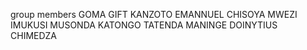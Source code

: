 group  members
GOMA GIFT KANZOTO
EMANNUEL CHISOYA
MWEZI IMUKUSI
MUSONDA KATONGO
TATENDA MANINGE
DOINYTIUS CHIMEDZA
